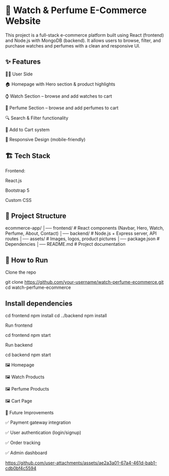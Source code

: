 # 🛒 Watch & Perfume E-Commerce Website

This project is a full-stack e-commerce platform built using React (frontend) and Node.js with MongoDB (backend).
It allows users to browse, filter, and purchase watches and perfumes with a clean and responsive UI.

## ✨ Features
👨‍💻 User Side

🏠 Homepage with Hero section & product highlights

⌚ Watch Section – browse and add watches to cart

🌸 Perfume Section – browse and add perfumes to cart

🔍 Search & Filter functionality

🛒 Add to Cart system

📱 Responsive Design (mobile-friendly)


## 🏗️ Tech Stack

Frontend:

React.js

Bootstrap 5

Custom CSS



## 📂 Project Structure
ecommerce-app/
│── frontend/          # React components (Navbar, Hero, Watch, Perfume, About, Contact)
│── backend/           # Node.js + Express server, API routes
│── assets/            # Images, logos, product pictures
│── package.json       # Dependencies
│── README.md          # Project documentation

## 🚀 How to Run

Clone the repo

git clone https://github.com/your-username/watch-perfume-ecommerce.git
cd watch-perfume-ecommerce


## Install dependencies

cd frontend
npm install
cd ../backend
npm install


Run frontend

cd frontend
npm start


Run backend

cd backend
npm start



🖼️ Homepage

🖼️ Watch Products

🖼️ Perfume Products

🖼️ Cart Page

📌 Future Improvements

✅ Payment gateway integration

✅ User authentication (login/signup)

✅ Order tracking

✅ Admin dashboard


https://github.com/user-attachments/assets/ae2a3a01-67a4-461d-bab1-cdb0bf4c5594


